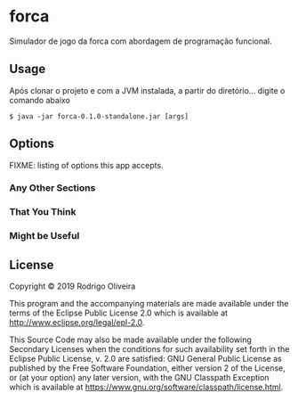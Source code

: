 # forca

Simulador de jogo da forca com abordagem de programação funcional.

## Usage

Após clonar o projeto e com a JVM instalada, a partir do diretório... digite o comando abaixo

    $ java -jar forca-0.1.0-standalone.jar [args]

## Options

FIXME: listing of options this app accepts.

### Any Other Sections
### That You Think
### Might be Useful

## License

Copyright © 2019 Rodrigo Oliveira

This program and the accompanying materials are made available under the
terms of the Eclipse Public License 2.0 which is available at
http://www.eclipse.org/legal/epl-2.0.

This Source Code may also be made available under the following Secondary
Licenses when the conditions for such availability set forth in the Eclipse
Public License, v. 2.0 are satisfied: GNU General Public License as published by
the Free Software Foundation, either version 2 of the License, or (at your
option) any later version, with the GNU Classpath Exception which is available
at https://www.gnu.org/software/classpath/license.html.
